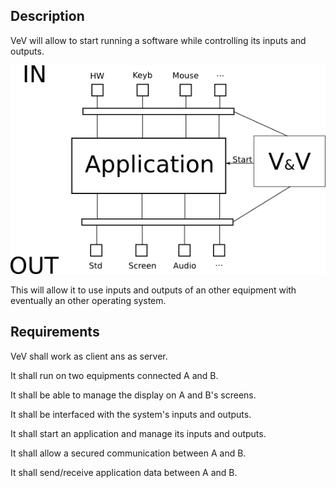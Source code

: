 Description
---

VeV will allow to start running a software while controlling its inputs and outputs. 

![VeV run and manage software inputs/outputs](vev-n-sw.png "VeV & software")

This will allow it to use inputs and outputs of an other equipment with eventually an other operating system.

Requirements
---

VeV shall work as client ans as server.

It shall run on two equipments connected A and B.

It shall be able to manage the display on A and B's screens.

It shall be interfaced with the system's inputs and outputs.

It shall start an application and manage its inputs and outputs.

It shall allow a secured communication between A and B.

It shall send/receive application data between A and B.

